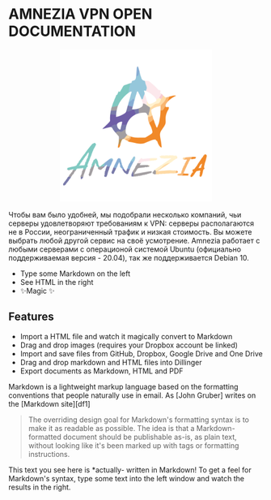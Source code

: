 # AMNEZIA VPN OPEN DOCUMENTATION 

<p align="center">
  <img width="300" height="300" src="/logo-with-a.svg">
</p>

Чтобы вам было удобней, мы подобрали несколько компаний, чьи серверы удовлетворяют требованиям к VPN: серверы располагаются не в России, неограниченный трафик и низкая стоимость. Вы можете выбрать любой другой сервис на своё усмотрение. Amnezia работает с любыми серверами с операционой системой Ubuntu (официально поддерживаемая версия - 20.04), так же поддерживается Debian 10.

- Type some Markdown on the left
- See HTML in the right
- ✨Magic ✨

## Features

- Import a HTML file and watch it magically convert to Markdown
- Drag and drop images (requires your Dropbox account be linked)
- Import and save files from GitHub, Dropbox, Google Drive and One Drive
- Drag and drop markdown and HTML files into Dillinger
- Export documents as Markdown, HTML and PDF

Markdown is a lightweight markup language based on the formatting conventions
that people naturally use in email.
As [John Gruber] writes on the [Markdown site][df1]

> The overriding design goal for Markdown's
> formatting syntax is to make it as readable
> as possible. The idea is that a
> Markdown-formatted document should be
> publishable as-is, as plain text, without
> looking like it's been marked up with tags
> or formatting instructions.

This text you see here is *actually- written in Markdown! To get a feel
for Markdown's syntax, type some text into the left window and
watch the results in the right.
